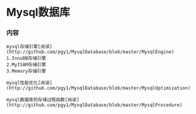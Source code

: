 # Mysql数据库

<h3>内容</h3>

```mysql
mysql存储引擎[阅读](http://github.com/pgy1/MysqlDatabase/blob/master/MysqlEngine)
1.InnoDB存储引擎
2.MyISAM存储引擎
3.Memory存储引擎
```

```mysql
mysql性能优化[阅读](http://github.com/pgy1/MysqlDatabase/blob/master/MysqlOptimization)
```

```mysql
mysql数据库的存储过程函数[阅读](http://github.com/pgy1/MysqlDatabase/blob/master/MysqlProcedure)
```

